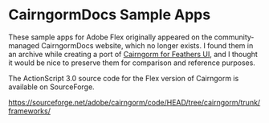 # CairngormDocs Sample Apps

These sample apps for Adobe Flex originally appeared on the community-managed CairngormDocs website, which no longer exists. I found them in an archive while creating a port of [Cairngorm for Feathers UI](https://github.com/feathersui/feathersui-cairngorm), and I thought it would be nice to preserve them for comparison and reference purposes.

The ActionScript 3.0 source code for the Flex version of Cairngorm is available on SourceForge.

https://sourceforge.net/adobe/cairngorm/code/HEAD/tree/cairngorm/trunk/frameworks/